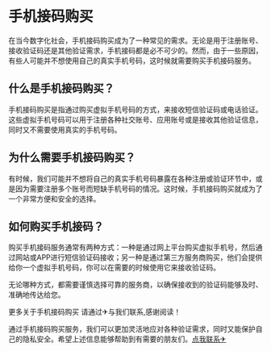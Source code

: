 # 手机接码购买

在当今数字化社会，手机接码购买成为了一种常见的需求。无论是用于注册账号、接收验证码还是其他验证需求，手机接码都是必不可少的。然而，由于一些原因，有些人可能并不想使用自己的真实手机号码，这时候就需要购买手机接码服务。

## 什么是手机接码购买？

手机接码购买是指通过购买虚拟手机号码的方式，来接收短信验证码或电话验证。这些虚拟手机号码可以用于注册各种社交账号、应用账号或是接收其他验证信息，同时又不需要使用真实的手机号码。

## 为什么需要手机接码购买？

有时候，我们可能并不想将自己的真实手机号码暴露在各种注册或验证环节中，或是因为需要注册多个账号而短缺手机号码的情况。这时候，手机接码购买就成为了一个非常方便和安全的选择。

## 如何购买手机接码？

购买手机接码服务通常有两种方式：一种是通过网上平台购买虚拟手机号，然后通过网站或APP进行短信验证码接收；另一种是通过第三方服务商购买，他们会提供给你一个虚拟手机号码，你可以在需要的时候使用它来接收验证码。

无论哪种方式，都需要谨慎选择可靠的服务商，以确保接收到的验证码能够及时、准确地传达给您。

更多关于手机接码购买 请通过✈与我们联系,感谢阅读！

通过手机接码购买服务，我们可以更加灵活地应对各种验证需求，同时又能保护自己的隐私安全。希望上述信息能够帮助到有需要的朋友们。[点我联系✈](https://www.G208.com)